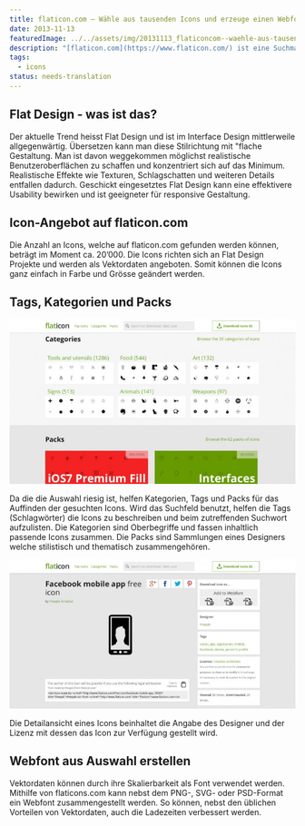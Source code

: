 ```yaml
---
title: flaticon.com – Wähle aus tausenden Icons und erzeuge einen Webfont
date: 2013-11-13
featuredImage: ../../assets/img/20131113_flaticoncom--waehle-aus-tausenden-icons-und-erzeuge-einen-webfont.jpg
description: "[flaticon.com](https://www.flaticon.com/) ist eine Suchmaschine um geeignete Icons im “Flat”-Stil ausfindig zu machen. Der Dienst stammt von den Machern von [freepik](https://www.freepik.com/), einer beliebten Suchmaschine für Vektorgrafiken, Fotos und Photoshop-Dateien."
tags:
  - icons
status: needs-translation
---
```

## Flat Design - was ist das?

Der aktuelle Trend heisst Flat Design und ist im Interface Design mittlerweile allgegenwärtig. Übersetzen kann man diese Stilrichtung mit "flache Gestaltung. Man ist davon weggekommen möglichst realistische Benutzeroberflächen zu schaffen und konzentriert sich auf das Minimum. Realistische Effekte wie Texturen, Schlagschatten und weiteren Details entfallen dadurch. Geschickt eingesetztes Flat Design kann eine effektivere Usability bewirken und ist geeigneter für responsive Gestaltung.

## Icon-Angebot auf flaticon.com

Die Anzahl an Icons, welche auf flaticon.com gefunden werden können, beträgt im Moment ca. 20’000. Die Icons richten sich an Flat Design Projekte und werden als Vektordaten angeboten. Somit können die Icons ganz einfach in Farbe und Grösse geändert werden.

## Tags, Kategorien und Packs

![flaticon Kategorien und Tags](../../assets/img/20131113_flaticoncom--waehle-aus-tausenden-icons-und-erzeuge-einen-webfont_1.jpg)

Da die die Auswahl riesig ist, helfen Kategorien, Tags und Packs für das Auffinden der gesuchten Icons. Wird das Suchfeld benutzt, helfen die Tags (Schlagwörter) die Icons zu beschreiben und beim zutreffenden Suchwort aufzulisten. Die Kategorien sind Oberbegriffe und fassen inhaltlich passende Icons zusammen. Die Packs sind Sammlungen eines Designers welche stilistisch und thematisch zusammengehören.

![flaticon Detailansicht](../../assets/img/20131113_flaticoncom--waehle-aus-tausenden-icons-und-erzeuge-einen-webfont_2.jpg)

Die Detailansicht eines Icons beinhaltet die Angabe des Designer und der Lizenz mit dessen das Icon zur Verfügung gestellt wird.

## Webfont aus Auswahl erstellen

Vektordaten können durch ihre Skalierbarkeit als Font verwendet werden. Mithilfe von flaticons.com kann nebst dem PNG-, SVG- oder PSD-Format ein Webfont zusammengestellt werden. So können, nebst den üblichen Vorteilen von Vektordaten, auch die Ladezeiten verbessert werden.

